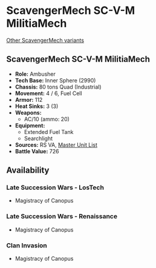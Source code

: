 # ScavengerMech SC-V-M MilitiaMech

[Other ScavengerMech variants](../scavengermech.md)

## ScavengerMech SC-V-M MilitiaMech
- **Role:** Ambusher
- **Tech Base:** Inner Sphere (2990)
- **Chassis:** 80 tons Quad (Industrial)
- **Movement:** 4 / 6, Fuel Cell
- **Armor:** 112
- **Heat Sinks:** 3 (3)
- **Weapons:**
  - AC/10 (ammo: 20)
- **Equipment:**
  - Extended Fuel Tank
  - Searchlight
- **Sources:** RS VA, [Master Unit List](http://masterunitlist.info/Unit/Details/7174/scavenger-sc-v-m-militiamech)
- **Battle Value:** 726

## Availability

### Late Succession Wars - LosTech
- Magistracy of Canopus

### Late Succession Wars - Renaissance
- Magistracy of Canopus

### Clan Invasion
- Magistracy of Canopus

